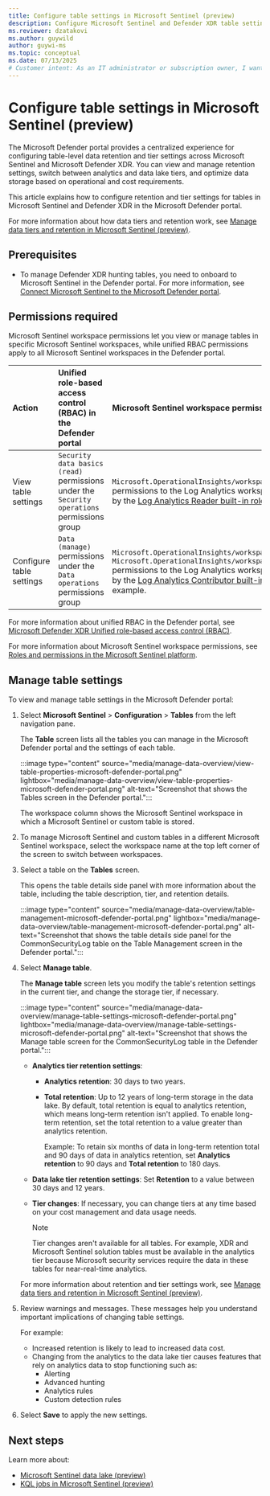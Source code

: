 ```yaml
---
title: Configure table settings in Microsoft Sentinel (preview)
description: Configure Microsoft Sentinel and Defender XDR table settings in Microsoft Defender Portal to optimize security operations and cost efficiency.
ms.reviewer: dzatakovi
ms.author: guywild
author: guywi-ms
ms.topic: conceptual
ms.date: 07/13/2025
# Customer intent: As an IT administrator or subscription owner, I want to manage Microsoft Sentinel and Defender XDR table tiers and retention settings in Microsoft Defender Portal to optimize security operations needs and cost efficiency.
---
```


# Configure table settings in Microsoft Sentinel (preview)

The Microsoft Defender portal provides a centralized experience for configuring table-level data retention and tier settings across Microsoft Sentinel and Microsoft Defender XDR. You can view and manage retention settings, switch between analytics and data lake tiers, and optimize data storage based on operational and cost requirements. 

This article explains how to configure retention and tier settings for tables in Microsoft Sentinel and Defender XDR in the Microsoft Defender portal. 

For more information about how data tiers and retention work, see [Manage data tiers and retention in Microsoft Sentinel (preview)](manage-data-overview.md).

## Prerequisites

- To manage Defender XDR hunting tables, you need to onboard to Microsoft Sentinel in the Defender portal. For more information, see [Connect Microsoft Sentinel to the Microsoft Defender portal](/unified-secops-platform/microsoft-sentinel-onboard).

## Permissions required

Microsoft Sentinel workspace permissions let you view or manage tables in specific Microsoft Sentinel workspaces, while unified RBAC permissions apply to all Microsoft Sentinel workspaces in the Defender portal.

| Action                  | Unified role-based access control (RBAC) in the Defender portal                                                                                           | Microsoft Sentinel workspace permissions                                                                                      |
|:------------------------|:----------------------------------------------------------------------------------------------------------------------|:--------------------------------------------------------------------------------------------------------------------|
| View table settings     | `Security data basics (read)` permissions under the `Security operations` permissions group                                                               | `Microsoft.OperationalInsights/workspaces/tables/read` permissions to the Log Analytics workspace, as provided by the [Log Analytics Reader built-in role](/azure/azure-monitor/logs/manage-access#log-analytics-reader), for example. |
| Configure table settings| `Data (manage)` permissions under the `Data operations` permissions group| `Microsoft.OperationalInsights/workspaces/write` and `Microsoft.OperationalInsights/workspaces/tables/write` permissions to the Log Analytics workspace, as provided by the [Log Analytics Contributor built-in role](/azure/azure-monitor/logs/manage-access#log-analytics-contributor), for example. |

For more information about unified RBAC in the Defender portal, see [Microsoft Defender XDR Unified role-based access control (RBAC)](/defender-xdr/manage-rbac).

For more information about Microsoft Sentinel workspace permissions, see [Roles and permissions in the Microsoft Sentinel platform](roles.md).

## Manage table settings

To view and manage table settings in the Microsoft Defender portal:

1. Select **Microsoft Sentinel** > **Configuration** > **Tables** from the left navigation pane.

    The **Table** screen lists all the tables you can manage in the Microsoft Defender portal and the settings of each table. 

    :::image type="content" source="media/manage-data-overview/view-table-properties-microsoft-defender-portal.png" lightbox="media/manage-data-overview/view-table-properties-microsoft-defender-portal.png" alt-text="Screenshot that shows the Tables screen in the Defender portal.":::  

    The workspace column shows the Microsoft Sentinel workspace in which a Microsoft Sentinel or custom table is stored. 

1. To manage Microsoft Sentinel and custom tables in a different Microsoft Sentinel workspace, select the workspace name at the top left corner of the screen to switch between workspaces.

1. Select a table on the **Tables** screen.

    This opens the table details side panel with more information about the table, including the table description, tier, and retention details.

    :::image type="content" source="media/manage-data-overview/table-management-microsoft-defender-portal.png" lightbox="media/manage-data-overview/table-management-microsoft-defender-portal.png" alt-text="Screenshot that shows the table details side panel for the CommonSecurityLog table on the Table Management screen in the Defender portal.":::  

1. Select **Manage table**.

    The **Manage table** screen lets you modify the table's retention settings in the current tier, and change the storage tier, if necessary. 

    :::image type="content" source="media/manage-data-overview/manage-table-settings-microsoft-defender-portal.png" lightbox="media/manage-data-overview/manage-table-settings-microsoft-defender-portal.png" alt-text="Screenshot that shows the Manage table screen for the CommonSecurityLog table in the Defender portal.":::  
    
    - **Analytics tier retention settings**:     
      - **Analytics retention**: 30 days to two years.
      - **Total retention**: Up to 12 years of long-term storage in the data lake. By default, total retention is equal to analytics retention, which means long-term retention isn't applied. To enable long-term retention, set the total retention to a value greater than analytics retention. 
      
        Example: To retain six months of data in long-term retention total and 90 days of data in analytics retention, set **Analytics retention** to 90 days and **Total retention** to 180 days.
    - **Data lake tier retention settings**: Set **Retention** to a value between 30 days and 12 years.  
    - **Tier changes**: If necessary, you can change tiers at any time based on your cost management and data usage needs.

      > [!NOTE]
      > Tier changes aren't available for all tables. For example, XDR and Microsoft Sentinel solution tables must be available in the analytics tier because Microsoft security services require the data in these tables for near-real-time analytics. 

    For more information about retention and tier settings work, see [Manage data tiers and retention in Microsoft Sentinel (preview)](manage-data-overview.md).
    
1.	Review warnings and messages. These messages help you understand important implications of changing table settings. 

    For example:
    - Increased retention is likely to lead to increased data cost.
    - Changing from the analytics to the data lake tier causes features that rely on analytics data to stop functioning such as:    
      - Alerting
      - Advanced hunting
      - Analytics rules
      - Custom detection rules
      

1. Select **Save** to apply the new settings.

## Next steps

Learn more about:

- [Microsoft Sentinel data lake (preview)](datalake/sentinel-lake-overview.md)
- [KQL jobs in Microsoft Sentinel (preview)](datalake/kql-jobs.md)

